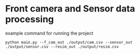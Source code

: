 # Front camera and Sensor data processing
example command for running the project
```
python main.py --f_cam_out ./output/cam.csv --sensor_out ./output/sensor.csv --resim_out ./output/resim.csv
```
